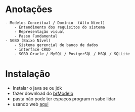 # Anotações
    - Modelos Conceitual / Domínio  (Alto Nível)
        - Entendimento dos requisitos do sistema
        - Representação visual
        - Passo Fundamental
    - SGBD (Baixo Nível)
        - Sistema gerencial de banco de dados
        - interface CRUD
        - SGBD Oracle / MySQL / PostgerSQL / MSQL / SQLLite

# Instalação
- Instalar o java se ou jdk
- fazer download do [brModelo](https://sourceforge.net/projects/brmodelo/)
- pasta não pode ter espaços program n sabe lidar
- usando web [aqui](https://app.brmodeloweb.com/)